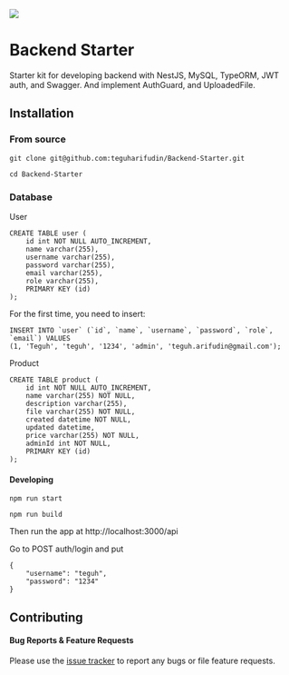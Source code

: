 ![](https://www.teguharief.com/img/teguh-arief.png)

# Backend Starter

Starter kit for developing backend with NestJS, MySQL, TypeORM, JWT auth, and Swagger. And implement AuthGuard, and UploadedFile.

## Installation

### From source

```
git clone git@github.com:teguharifudin/Backend-Starter.git
```
```
cd Backend-Starter
```

### Database

User
```
CREATE TABLE user (
    id int NOT NULL AUTO_INCREMENT,
    name varchar(255),
    username varchar(255),
    password varchar(255),
    email varchar(255),
    role varchar(255),
    PRIMARY KEY (id)
);
```
For the first time, you need to insert:
```
INSERT INTO `user` (`id`, `name`, `username`, `password`, `role`, `email`) VALUES
(1, 'Teguh', 'teguh', '1234', 'admin', 'teguh.arifudin@gmail.com');
```

Product
```
CREATE TABLE product (
    id int NOT NULL AUTO_INCREMENT,
    name varchar(255) NOT NULL,
    description varchar(255),
    file varchar(255) NOT NULL,
    created datetime NOT NULL,
    updated datetime,
    price varchar(255) NOT NULL,
    adminId int NOT NULL,
    PRIMARY KEY (id)
);
```

#### Developing

```
npm run start
```
```
npm run build
```

Then run the app at http://localhost:3000/api

Go to POST auth/login and put
```
{
    "username": "teguh",
    "password": "1234"
}
```

## Contributing

#### Bug Reports & Feature Requests

Please use the [issue tracker](https://github.com/teguharifudin/Backend-Starter/issues) to report any bugs or file feature requests.
